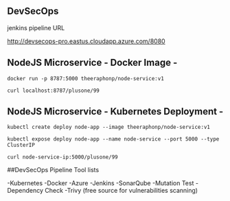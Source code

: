 ## DevSecOps

jenkins pipeline URL

http://devsecops-pro.eastus.cloudapp.azure.com/8080


## NodeJS Microservice - Docker Image -
`docker run -p 8787:5000 theeraphonp/node-service:v1`

`curl localhost:8787/plusone/99`
 
## NodeJS Microservice - Kubernetes Deployment -
`kubectl create deploy node-app --image theeraphonp/node-service:v1`

`kubectl expose deploy node-app --name node-service --port 5000 --type ClusterIP`

`curl node-service-ip:5000/plusone/99`

##DevSecOps Pipeline Tool lists

-Kubernetes
-Docker
-Azure
-Jenkins
-SonarQube
-Mutation Test
-Dependency Check
-Trivy (free source for vulnerabilities scanning)

